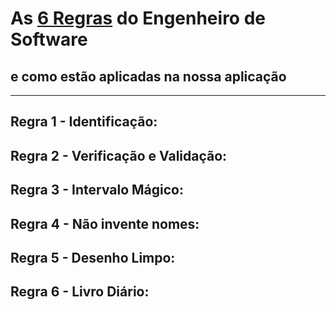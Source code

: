 # As [6 Regras](https://pes2006.wordpress.com/2006/03/15/disciplina/) do Engenheiro de Software
## e como estão aplicadas na nossa aplicação
--------------------------------------------
## Regra 1 - Identificação:

## Regra 2 - Verificação e Validação:

## Regra 3 - Intervalo Mágico:

## Regra 4 - Não invente nomes:

## Regra 5 - Desenho Limpo:

## Regra 6 - Livro Diário:
